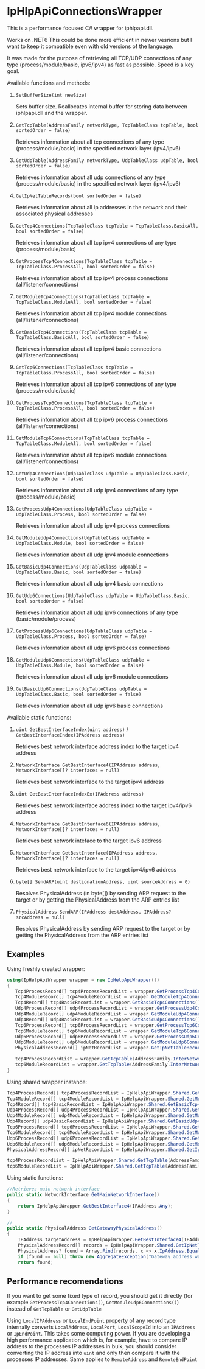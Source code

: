 # IpHlpApiConnectionsWrapper
This is a performance focused C# wrapper for iphlpapi.dll.

Works on .NET6 
This could be done more efficient in newer vesrions but I want to keep it compatible even with old versions of the language.

It was made for the purpose of retrieving all TCP/UDP connections of any type (process/module/basic, ipv6/ipv4) as fast as possible. Speed is a key goal.

Available functions and methods:
1. `SetBufferSize(int newSize)`
   
   Sets buffer size. Reallocates internal buffer for storing data between iphlpapi.dll and the wrapper.
2. `GetTcpTable(AddressFamily networkType, TcpTableClass tcpTable, bool sortedOrder = false)`

   Retrieves information about all tcp connections of any type (process/module/basic) in the specified network layer (ipv4/ipv6)
3. `GetUdpTable(AddressFamily networkType, UdpTableClass udpTable, bool sortedOrder = false)`

   Retrieves information about all udp connections of any type (process/module/basic) in the specified network layer (ipv4/ipv6)
4. `GetIpNetTableRecords(bool sortedOrder = false)`

   Retrieves information about all ip addresses in the network and their associated physical addresses




5. `GetTcp4Connections(TcpTableClass tcpTable = TcpTableClass.BasicAll, bool sortedOrder = false)`

   Retrieves information about all tcp ipv4 connections of any type (process/module/basic)
6. `GetProcessTcp4Connections(TcpTableClass tcpTable = TcpTableClass.ProcessAll, bool sortedOrder = false)`

   Retrieves information about all tcp ipv4 process connections (all/listener/connections)
7. `GetModuleTcp4Connections(TcpTableClass tcpTable = TcpTableClass.ModuleAll, bool sortedOrder = false)`

   Retrieves information about all tcp ipv4 module connections (all/listener/connections)
8. `GetBasicTcp4Connections(TcpTableClass tcpTable = TcpTableClass.BasicAll, bool sortedOrder = false)`

   Retrieves information about all tcp ipv4 basic connections (all/listener/connections)
9. `GetTcp6Connections(TcpTableClass tcpTable = TcpTableClass.ProcessAll, bool sortedOrder = false)`

   Retrieves information about all tcp ipv6 connections of any type (process/module/basic)
10. `GetProcessTcp6Connections(TcpTableClass tcpTable = TcpTableClass.ProcessAll, bool sortedOrder = false)`

    Retrieves information about all tcp ipv6 process connections (all/listener/connections)
11. `GetModuleTcp6Connections(TcpTableClass tcpTable = TcpTableClass.ModuleAll, bool sortedOrder = false)`

    Retrieves information about all tcp ipv6 module connections (all/listener/connections)
12. `GetUdp4Connections(UdpTableClass udpTable = UdpTableClass.Basic, bool sortedOrder = false)`

    Retrieves information about all udp ipv4 connections of any type (process/module/basic)
13. `GetProcessUdp4Connections(UdpTableClass udpTable = UdpTableClass.Process, bool sortedOrder = false)`

    Retrieves information about all udp ipv4 process connections
14. `GetModuleUdp4Connections(UdpTableClass udpTable = UdpTableClass.Module, bool sortedOrder = false)`

    Retrieves information about all udp ipv4 module connections
15. `GetBasicUdp4Connections(UdpTableClass udpTable = UdpTableClass.Basic, bool sortedOrder = false)`

    Retrieves information about all udp ipv4 basic connections
16. `GetUdp6Connections(UdpTableClass udpTable = UdpTableClass.Basic, bool sortedOrder = false)`

    Retrieves information about all udp ipv6 connections of any type (basic/module/process)
17. `GetProcessUdp6Connections(UdpTableClass udpTable = UdpTableClass.Process, bool sortedOrder = false)`

    Retrieves information about all udp ipv6 process connections
18. `GetModuleUdp6Connections(UdpTableClass udpTable = UdpTableClass.Module, bool sortedOrder = false)`

    Retrieves information about all udp ipv6 module connections
19. `GetBasicUdp6Connections(UdpTableClass udpTable = UdpTableClass.Basic, bool sortedOrder = false)`

    Retrieves information about all udp ipv6 basic connections

Available static functions:

1. `uint GetBestInterfaceIndex(uint address)` / `GetBestInterfaceIndex(IPAddress address)`

   Retrieves best network interface address index to the target ipv4 address

2. `NetworkInterface GetBestInterface4(IPAddress address, NetworkInterface[]? interfaces = null)`

   Retrieves best network interface to the target ipv4 address

3. `uint GetBestInterfaceIndexEx(IPAddress address)`

   Retrieves best network interface address index to the target ipv4/ipv6 address

4. `NetworkInterface GetBestInterface6(IPAddress address, NetworkInterface[]? interfaces = null)`

   Retrieves best network inteface to the target ipv6 address

5. `NetworkInterface GetBestInterface(IPAddress address, NetworkInterface[]? interfaces = null)`

   Retrieves best network interface to the target ipv4/ipv6 address

6. `byte[] SendARP(uint destionationAddress, uint sourceAddress = 0)`

   Resolves PhysicalAddress (in byte[]) by sending ARP request to the target or by getting the PhysicalAddress from the ARP entries list 

7. `PhysicalAddress SendARP(IPAddress destAddress, IPAddress? srcAddress = null)`

   Resolves PhysicalAddress by sending ARP request to the target or by getting the PhysicalAddress from the ARP entries list

## Examples

Using freshly created wrapper:

```C#
using(IpHelpApiWrapper wrapper = new IpHelpApiWrapper())
{
   Tcp4ProcessRecord[] tcp4ProcessRecordList = wrapper.GetProcessTcp4Connections();
   Tcp4ModuleRecord[] tcp4ModuleRecordList = wrapper.GetModuleTcp4Connections();
   Tcp4Record[] tcp4BasicRecordList = wrapper.GetBasicTcp4Connections();
   Udp4ProcessRecord[] udp4ProcessRecordList = wrapper.GetProcessUdp4Connections();
   Udp4ModuleRecord[] udp4ModuleRecordList = wrapper.GetModuleUdp4Connections();
   Udp4Record[] udp4BasicRecordList = wrapper.GetBasicUdp4Connections();
   Tcp6ProcessRecord[] tcp6ProcessRecordList = wrapper.GetProcessTcp6Connections();
   Tcp6ModuleRecord[] tcp6ModuleRecordList = wrapper.GetModuleTcp6Connections();
   Udp6ProcessRecord[] udp6ProcessRecordList = wrapper.GetProcessUdp6Connections();
   Udp6ModuleRecord[] udp6ModuleRecordList = wrapper.GetModuleUdp6Connections();
   PhysicalAddressRecord[] ipNetRecordList = wrapper.GetIpNetTableRecords();

   tcp4ProcessRecordList = wrapper.GetTcpTable(AddressFamily.InterNetwork, TcpTableClass.ProcessConnections).Cast<Tcp4ProcessRecord>().ToArray();
   tcp6ModuleRecordList = wrapper.GetTcpTable(AddressFamily.InterNetworkV6, TcpTableClass.ModuleConnections).Cast<Tcp6ModuleRecord>().ToArray();
}
```

Using shared wrapper instance:
```C#
Tcp4ProcessRecord[] tcp4ProcessRecordList = IpHelpApiWrapper.Shared.GetProcessTcp4Connections();
Tcp4ModuleRecord[] tcp4ModuleRecordList = IpHelpApiWrapper.Shared.GetModuleTcp4Connections();
Tcp4Record[] tcp4BasicRecordList = IpHelpApiWrapper.Shared.GetBasicTcp4Connections();
Udp4ProcessRecord[] udp4ProcessRecordList = IpHelpApiWrapper.Shared.GetProcessUdp4Connections();
Udp4ModuleRecord[] udp4ModuleRecordList = IpHelpApiWrapper.Shared.GetModuleUdp4Connections();
Udp4Record[] udp4BasicRecordList = IpHelpApiWrapper.Shared.GetBasicUdp4Connections();
Tcp6ProcessRecord[] tcp6ProcessRecordList = IpHelpApiWrapper.Shared.GetProcessTcp6Connections();
Tcp6ModuleRecord[] tcp6ModuleRecordList = IpHelpApiWrapper.Shared.GetModuleTcp6Connections();
Udp6ProcessRecord[] udp6ProcessRecordList = IpHelpApiWrapper.Shared.GetProcessUdp6Connections();
Udp6ModuleRecord[] udp6ModuleRecordList = IpHelpApiWrapper.Shared.GetModuleUdp6Connections();
PhysicalAddressRecord[] ipNetRecordList = IpHelpApiWrapper.Shared.GetIpNetTableRecords();

tcp4ProcessRecordList = IpHelpApiWrapper.Shared.GetTcpTable(AddressFamily.InterNetwork, TcpTableClass.ProcessConnections).Cast<Tcp4ProcessRecord>().ToArray();
tcp6ModuleRecordList = IpHelpApiWrapper.Shared.GetTcpTable(AddressFamily.InterNetworkV6, TcpTableClass.ModuleConnections).Cast<Tcp6ModuleRecord>().ToArray();
```

Using static functions:
```C#
//Retrieves main network interface
public static NetworkInterface GetMainNetworkInterface()
{
    return IpHelpApiWrapper.GetBestInterface4(IPAddress.Any);
}

//
public static PhysicalAddress GetGatewayPhysicalAddress()
{
    IPAddress targetAddress = IpHelpApiWrapper.GetBestInterface4(IPAddress.Any).GetIPProperties().GatewayAddresses.Last().Address;.;
    PhysicalAddressRecord[] records = IpHelpApiWrapper.Shared.GetIpNetTableRecords(); // List of ip addresses and their physical addresses
    PhysicalAddress? found = Array.Find(records, x => x.IpAddress.Equals(targetAddress) && (x.NetType != IpNetType.Invalid))?.PhysicalAddress;
    if (found == null) throw new AggregateException("Gateway address was not found in the table");
    return found;
```

## Performance recomendations
If you want to get some fixed type of record, you should get it directly (for example `GetProcessTcp4Connections()`, `GetModuleUdp6Connections()`) instead of `GetTcpTable` or `GetUdpTable`

Using `LocalIPAddress` or `LocalEndPoint` property of any record type internally converts `LocalAddress`, `LocalPort`, `LocalScopeId` into an `IPAddress` or `IpEndPoint`. This takes some computing power. If you are developing a high performance application which is, for example, have to compare IP address to the processes IP addresses in bulk, you should consider converting the IP address into `uint` and only then compare it with the processes IP addresses. Same applies to `RemoteAddress` and `RemoteEndPoint`
